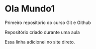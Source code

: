 # Ola Mundo1
 Primeiro repositório do curso Git e Github

Repositório criado durante uma aula

Essa linha adicionei no site direto.
